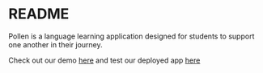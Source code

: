 # README

Pollen is a language learning application designed for students to support one another in their journey. 

Check out our demo [here](https://vimeo.com/441937922) and test our deployed app [here](http://tragically-worms-62590.herokuapp.com)
